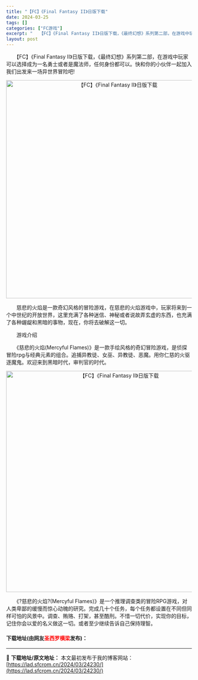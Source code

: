 ```yaml
---
title: "【FC】《Final Fantasy II》日版下载"
date: 2024-03-25
tags: []
categories: ["FC游戏"]
excerpt: "　　【FC】《Final Fantasy II》日版下载，《最终幻想》系列第二部，在游戏中玩家可以选择成为一名勇士或者是魔法师，任何身份都可以。快和你的小伙伴一起加入我们出发来一场异世界冒险吧! 　　慈悲的火焰是一款奇幻风格的冒险游戏，在慈悲的火焰游戏中，玩家将来到一个中世纪的开放世界，这里充满了各&hellip;"
layout: post
---
```


 <p>　　【FC】《Final Fantasy II》日版下载，《最终幻想》系列第二部，在游戏中玩家可以选择成为一名勇士或者是魔法师，任何身份都可以。快和你的小伙伴一起加入我们出发来一场异世界冒险吧!</p> <p align="center"><img align="" border="0" src="https://lad.sfcrom.cn/wp-content/uploads/2024/03/20240325_660190e99bc6b.png" width="590" alt="【FC】《Final Fantasy II》日版下载" /></p> <p>　　慈悲的火焰是一款奇幻风格的冒险游戏，在慈悲的火焰游戏中，玩家将来到一个中世纪的开放世界，这里充满了各种迷信、神秘或者说故弄玄虚的东西，也充满了各种龌龊和黑暗的事物，现在，你将去破解这一切。</p> <p>　　游戏介绍</p> <p>　　《慈悲的火焰(Mercyful Flames)》是一款手绘风格的奇幻冒险游戏，是侦探冒险rpg与经典元素的组合。追捕异教徒、女巫、异教徒、恶魔。用你仁慈的火驱逐魔鬼。欢迎来到黑暗时代，审判官的时代。</p> <p align="center"><img align="" border="0" src="https://lad.sfcrom.cn/wp-content/uploads/2024/03/20240325_660190eae3f72.png" width="598" alt="【FC】《Final Fantasy II》日版下载" /></p> <p>　　《?慈悲的火焰?(Mercyful Flames)》是一个推理调查类的冒险RPG游戏，对人类卑鄙的缓慢而惊心动魄的研究。完成几十个任务，每个任务都设置在不同但同样可怕的风景中。调查、贿赂、打架，甚至酷刑。不惜一切代价，实现你的目标，记住你会以爱的名义做这一切。或者至少继续告诉自己保持理智。</p> <p><h4>下载地址(由网友<font color="red">圣西罗横梁</font>发布)：</h4></p> 

---
📖 **下载地址/原文地址：** 本文最初发布于我的博客网站：[https://lad.sfcrom.cn/2024/03/24230/](https://lad.sfcrom.cn/2024/03/24230/)
